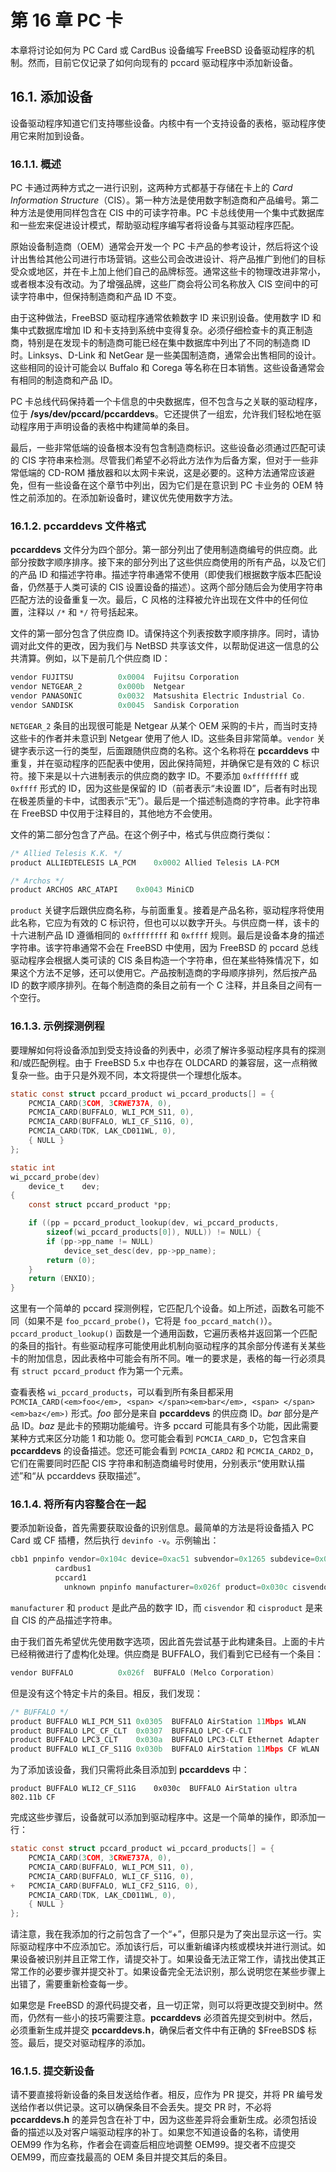 # 第 16 章 PC 卡

本章将讨论如何为 PC Card 或 CardBus 设备编写 FreeBSD 设备驱动程序的机制。然而，目前它仅记录了如何向现有的 pccard 驱动程序中添加新设备。

## 16.1. 添加设备

设备驱动程序知道它们支持哪些设备。内核中有一个支持设备的表格，驱动程序使用它来附加到设备。

### 16.1.1. 概述

PC 卡通过两种方式之一进行识别，这两种方式都基于存储在卡上的 *Card Information Structure*（CIS）。第一种方法是使用数字制造商和产品编号。第二种方法是使用同样包含在 CIS 中的可读字符串。PC 卡总线使用一个集中式数据库和一些宏来促进设计模式，帮助驱动程序编写者将设备与其驱动程序匹配。

原始设备制造商（OEM）通常会开发一个 PC 卡产品的参考设计，然后将这个设计出售给其他公司进行市场营销。这些公司会改进设计、将产品推广到他们的目标受众或地区，并在卡上加上他们自己的品牌标签。通常这些卡的物理改进非常小，或者根本没有改动。为了增强品牌，这些厂商会将公司名称放入 CIS 空间中的可读字符串中，但保持制造商和产品 ID 不变。

由于这种做法，FreeBSD 驱动程序通常依赖数字 ID 来识别设备。使用数字 ID 和集中式数据库增加 ID 和卡支持到系统中变得复杂。必须仔细检查卡的真正制造商，特别是在发现卡的制造商可能已经在集中数据库中列出了不同的制造商 ID 时。Linksys、D-Link 和 NetGear 是一些美国制造商，通常会出售相同的设计。这些相同的设计可能会以 Buffalo 和 Corega 等名称在日本销售。这些设备通常会有相同的制造商和产品 ID。

PC 卡总线代码保持着一个卡信息的中央数据库，但不包含与之关联的驱动程序，位于 **/sys/dev/pccard/pccarddevs**。它还提供了一组宏，允许我们轻松地在驱动程序用于声明设备的表格中构建简单的条目。

最后，一些非常低端的设备根本没有包含制造商标识。这些设备必须通过匹配可读的 CIS 字符串来检测。尽管我们希望不必将此方法作为后备方案，但对于一些非常低端的 CD-ROM 播放器和以太网卡来说，这是必要的。这种方法通常应该避免，但有一些设备在这个章节中列出，因为它们是在意识到 PC 卡业务的 OEM 特性之前添加的。在添加新设备时，建议优先使用数字方法。

### 16.1.2. **pccarddevs** 文件格式

**pccarddevs** 文件分为四个部分。第一部分列出了使用制造商编号的供应商。此部分按数字顺序排序。接下来的部分列出了这些供应商使用的所有产品，以及它们的产品 ID 和描述字符串。描述字符串通常不使用（即使我们根据数字版本匹配设备，仍然基于人类可读的 CIS 设置设备的描述）。这两个部分随后会为使用字符串匹配方法的设备重复一次。最后，C 风格的注释被允许出现在文件中的任何位置，注释以 `/*` 和 `*/` 符号括起来。

文件的第一部分包含了供应商 ID。请保持这个列表按数字顺序排序。同时，请协调对此文件的更改，因为我们与 NetBSD 共享该文件，以帮助促进这一信息的公共清算。例如，以下是前几个供应商 ID：

```c
vendor FUJITSU			0x0004  Fujitsu Corporation
vendor NETGEAR_2		0x000b  Netgear
vendor PANASONIC		0x0032	Matsushita Electric Industrial Co.
vendor SANDISK			0x0045	Sandisk Corporation
```

`NETGEAR_2` 条目的出现很可能是 Netgear 从某个 OEM 采购的卡片，而当时支持这些卡的作者并未意识到 Netgear 使用了他人 ID。这些条目非常简单。`vendor` 关键字表示这一行的类型，后面跟随供应商的名称。这个名称将在 **pccarddevs** 中重复，并在驱动程序的匹配表中使用，因此保持简短，并确保它是有效的 C 标识符。接下来是以十六进制表示的供应商的数字 ID。不要添加 `0xffffffff` 或 `0xffff` 形式的 ID，因为这些是保留的 ID（前者表示“未设置 ID”，后者有时出现在极差质量的卡中，试图表示“无”）。最后是一个描述制造商的字符串。此字符串在 FreeBSD 中仅用于注释目的，其他地方不会使用。

文件的第二部分包含了产品。在这个例子中，格式与供应商行类似：

```c
/* Allied Telesis K.K. */
product ALLIEDTELESIS LA_PCM	0x0002 Allied Telesis LA-PCM

/* Archos */
product	ARCHOS ARC_ATAPI	0x0043 MiniCD
```

`product` 关键字后跟供应商名称，与前面重复。接着是产品名称，驱动程序将使用此名称，它应为有效的 C 标识符，但也可以以数字开头。与供应商一样，该卡的十六进制产品 ID 遵循相同的 `0xffffffff` 和 `0xffff` 规则。最后是设备本身的描述字符串。该字符串通常不会在 FreeBSD 中使用，因为 FreeBSD 的 pccard 总线驱动程序会根据人类可读的 CIS 条目构造一个字符串，但在某些特殊情况下，如果这个方法不足够，还可以使用它。产品按制造商的字母顺序排列，然后按产品 ID 的数字顺序排列。在每个制造商的条目之前有一个 C 注释，并且条目之间有一个空行。

### 16.1.3. 示例探测例程

要理解如何将设备添加到受支持设备的列表中，必须了解许多驱动程序具有的探测和/或匹配例程。由于 FreeBSD 5.x 中也存在 OLDCARD 的兼容层，这一点稍微复杂一些。由于只是外观不同，本文将提供一个理想化版本。

```c
static const struct pccard_product wi_pccard_products[] = {
	PCMCIA_CARD(3COM, 3CRWE737A, 0),
	PCMCIA_CARD(BUFFALO, WLI_PCM_S11, 0),
	PCMCIA_CARD(BUFFALO, WLI_CF_S11G, 0),
	PCMCIA_CARD(TDK, LAK_CD011WL, 0),
	{ NULL }
};

static int
wi_pccard_probe(dev)
	device_t	dev;
{
	const struct pccard_product *pp;

	if ((pp = pccard_product_lookup(dev, wi_pccard_products,
	    sizeof(wi_pccard_products[0]), NULL)) != NULL) {
		if (pp->pp_name != NULL)
			device_set_desc(dev, pp->pp_name);
		return (0);
	}
	return (ENXIO);
}
```

这里有一个简单的 pccard 探测例程，它匹配几个设备。如上所述，函数名可能不同（如果不是 `foo_pccard_probe()`，它将是 `foo_pccard_match()`）。`pccard_product_lookup()` 函数是一个通用函数，它遍历表格并返回第一个匹配的条目的指针。有些驱动程序可能使用此机制向驱动程序的其余部分传递有关某些卡的附加信息，因此表格中可能会有所不同。唯一的要求是，表格的每一行必须具有 `struct pccard_product` 作为第一个元素。

查看表格 `wi_pccard_products`，可以看到所有条目都采用 `PCMCIA_CARD(<em>foo</em>, <span> </span><em>bar</em>, <span> </span><em>baz</em>)` 形式。*foo* 部分是来自 **pccarddevs** 的供应商 ID。*bar* 部分是产品 ID。*baz* 是此卡的预期功能编号。许多 pccard 可能具有多个功能，因此需要某种方式来区分功能 1 和功能 0。您可能会看到 `PCMCIA_CARD_D`，它包含来自 **pccarddevs** 的设备描述。您还可能会看到 `PCMCIA_CARD2` 和 `PCMCIA_CARD2_D`，它们在需要同时匹配 CIS 字符串和制造商编号时使用，分别表示“使用默认描述”和“从 pccarddevs 获取描述”。

### 16.1.4. 将所有内容整合在一起

要添加新设备，首先需要获取设备的识别信息。最简单的方法是将设备插入 PC Card 或 CF 插槽，然后执行 `devinfo -v`。示例输出：

```c
cbb1 pnpinfo vendor=0x104c device=0xac51 subvendor=0x1265 subdevice=0x0300 class=0x060700 at slot=10 function=1
          cardbus1
          pccard1
            unknown pnpinfo manufacturer=0x026f product=0x030c cisvendor="BUFFALO" cisproduct="WLI2-CF-S11" function_type=6 at function=0
```

`manufacturer` 和 `product` 是此产品的数字 ID，而 `cisvendor` 和 `cisproduct` 是来自 CIS 的产品描述字符串。

由于我们首先希望优先使用数字选项，因此首先尝试基于此构建条目。上面的卡片已经稍微进行了虚构化处理。供应商是 BUFFALO，我们看到它已经有一个条目：

```c
vendor BUFFALO			0x026f	BUFFALO (Melco Corporation)
```

但是没有这个特定卡片的条目。相反，我们发现：

```c
/* BUFFALO */
product BUFFALO WLI_PCM_S11	0x0305	BUFFALO AirStation 11Mbps WLAN
product BUFFALO LPC_CF_CLT	0x0307	BUFFALO LPC-CF-CLT
product	BUFFALO	LPC3_CLT	0x030a	BUFFALO LPC3-CLT Ethernet Adapter
product BUFFALO WLI_CF_S11G	0x030b	BUFFALO AirStation 11Mbps CF WLAN
```

为了添加该设备，我们只需将此条目添加到 **pccarddevs** 中：

```
product BUFFALO WLI2_CF_S11G	0x030c	BUFFALO AirStation ultra 802.11b CF
```

完成这些步骤后，设备就可以添加到驱动程序中。这是一个简单的操作，即添加一行：

```c
static const struct pccard_product wi_pccard_products[] = {
	PCMCIA_CARD(3COM, 3CRWE737A, 0),
	PCMCIA_CARD(BUFFALO, WLI_PCM_S11, 0),
	PCMCIA_CARD(BUFFALO, WLI_CF_S11G, 0),
+	PCMCIA_CARD(BUFFALO, WLI_CF2_S11G, 0),
	PCMCIA_CARD(TDK, LAK_CD011WL, 0),
	{ NULL }
};
```

请注意，我在我添加的行之前包含了一个“+”，但那只是为了突出显示这一行。实际驱动程序中不应添加它。添加该行后，可以重新编译内核或模块并进行测试。如果设备被识别并且正常工作，请提交补丁。如果设备无法正常工作，请找出使其正常工作的必要步骤并提交补丁。如果设备完全无法识别，那么说明您在某些步骤上出错了，需要重新检查每一步。

如果您是 FreeBSD 的源代码提交者，且一切正常，则可以将更改提交到树中。然而，仍然有一些小的技巧需要注意。**pccarddevs** 必须首先提交到树中。然后，必须重新生成并提交 **pccarddevs.h**，确保后者文件中有正确的 \$FreeBSD\$ 标签。最后，提交对驱动程序的添加。

### 16.1.5. 提交新设备

请不要直接将新设备的条目发送给作者。相反，应作为 PR 提交，并将 PR 编号发送给作者以供记录。这可以确保条目不会丢失。提交 PR 时，不必将 **pccarddevs.h** 的差异包含在补丁中，因为这些差异将会重新生成。必须包括设备的描述以及对客户端驱动程序的补丁。如果您不知道设备的名称，请使用 OEM99 作为名称，作者会在调查后相应地调整 OEM99。提交者不应提交 OEM99，而应查找最高的 OEM 条目并提交其后的条目。
